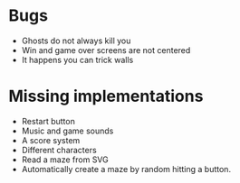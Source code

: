 # Bugs
- Ghosts do not always kill you
- Win and game over screens are not centered
- It happens you can trick walls

# Missing implementations
- Restart button
- Music and game sounds
- A score system
- Different characters
- Read a maze from SVG
- Automatically create a maze by random hitting a button.